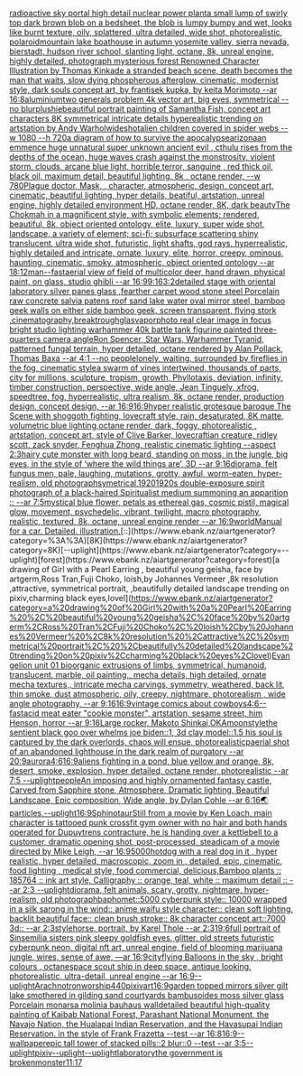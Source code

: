 [radioactive sky portal high detail nuclear power plant](https://www.ebank.nz/aiartgenerator?category=radioactive%20sky%20portal%20high%20detail%20nuclear%20power%20plant)[a small lump of swirly  top dark brown blob on a bedsheet, the blob is lumpy bumpy and wet, looks like burnt texture, oily, splattered, ultra detailed, wide shot, photorealistic, polaroid](https://www.ebank.nz/aiartgenerator?category=a%20small%20lump%20of%20swirly%20%20top%20dark%20brown%20blob%20on%20a%20bedsheet%2C%20the%20blob%20is%20lumpy%20bumpy%20and%20wet%2C%20looks%20like%20burnt%20texture%2C%20oily%2C%20splattered%2C%20ultra%20detailed%2C%20wide%20shot%2C%20photorealistic%2C%20polaroid)[mountain lake boathouse in autumn yosemite valley, sierra nevada, bierstadt, hudson river school, slanting light, octane, 8k, unreal engine, highly detailed, photograph mysterious forest Renowned Character Illustration by Thomas Kinkade  a stranded beach scene, death becomes the man that waits, slow dying phospherous afterglow, cinematic, modernist style, dark souls concept art, by frantisek kupka, by keita Morimoto --ar 16:8](https://www.ebank.nz/aiartgenerator?category=mountain%20lake%20boathouse%20in%20autumn%20yosemite%20valley%2C%20sierra%20nevada%2C%20bierstadt%2C%20hudson%20river%20school%2C%20slanting%20light%2C%20octane%2C%208k%2C%20unreal%20engine%2C%20highly%20detailed%2C%20photograph%20mysterious%20forest%20Renowned%20Character%20Illustration%20by%20Thomas%20Kinkade%20%20a%20stranded%20beach%20scene%2C%20death%20becomes%20the%20man%20that%20waits%2C%20slow%20dying%20phospherous%20afterglow%2C%20cinematic%2C%20modernist%20style%2C%20dark%20souls%20concept%20art%2C%20by%20frantisek%20kupka%2C%20by%20keita%20Morimoto%20--ar%2016%3A8)[aluminium](https://www.ebank.nz/aiartgenerator?category=aluminium)[two generals problem 4k vector art, big eyes, symmetrical --no blur](https://www.ebank.nz/aiartgenerator?category=two%20generals%20problem%204k%20vector%20art%2C%20big%20eyes%2C%20symmetrical%20--no%20blur)[plushie](https://www.ebank.nz/aiartgenerator?category=plushie)[beautiful portrait painting of Samantha Fish, concept art characters 8K symmetrical intricate details hyperealistic trending on artstation by Andy Warhol](https://www.ebank.nz/aiartgenerator?category=beautiful%20portrait%20painting%20of%20Samantha%20Fish%2C%20concept%20art%20characters%208K%20symmetrical%20intricate%20details%20hyperealistic%20trending%20on%20artstation%20by%20Andy%20Warhol)[wideshot](https://www.ebank.nz/aiartgenerator?category=wideshot)[alien children covered in spider webs --w 1080 --h 720](https://www.ebank.nz/aiartgenerator?category=alien%20children%20covered%20in%20spider%20webs%20--w%201080%20--h%20720)[a diagram of how to survive the apocalypse](https://www.ebank.nz/aiartgenerator?category=a%20diagram%20of%20how%20to%20survive%20the%20apocalypse)[arizona](https://www.ebank.nz/aiartgenerator?category=arizona)[an emmence  huge unnatural super unknown ancient evil , cthulu  rises from the depths of the ocean, huge waves crash against the monstrosity,  violent storm, clouds, arcane blue light, horrible terror,  sanguine , red thick oil, black oil,  maximum detail, beautiful lighting,  8k , octane render, --w 780](https://www.ebank.nz/aiartgenerator?category=an%20emmence%20%20huge%20unnatural%20super%20unknown%20ancient%20evil%20%2C%20cthulu%20%20rises%20from%20the%20depths%20of%20the%20ocean%2C%20huge%20waves%20crash%20against%20the%20monstrosity%2C%20%20violent%20storm%2C%20clouds%2C%20arcane%20blue%20light%2C%20horrible%20terror%2C%20%20sanguine%20%2C%20red%20thick%20oil%2C%20black%20oil%2C%20%20maximum%20detail%2C%20beautiful%20lighting%2C%20%208k%20%2C%20octane%20render%2C%20--w%20780)[Plague doctor, Mask, , character, atmospheric, design, concept art, cinematic, beautiful lighting, hyper details, beatiful, artstation, unreal engine, highly detailed environment HD, octane render, 8K, dark beauty](https://www.ebank.nz/aiartgenerator?category=Plague%20doctor%2C%20Mask%2C%20%2C%20character%2C%20atmospheric%2C%20design%2C%20concept%20art%2C%20cinematic%2C%20beautiful%20lighting%2C%20hyper%20details%2C%20beatiful%2C%20artstation%2C%20unreal%20engine%2C%20highly%20detailed%20environment%20HD%2C%20octane%20render%2C%208K%2C%20dark%20beauty)[The Chokmah in a magnificent style, with symbolic elements; rendered, beautiful, 8k, object oriented ontology, elite, luxury, super wide shot, landscape, a variety of element;  sci-fi; subsurface scattering shiny translucent, ultra wide shot, futuristic, light shafts, god rays, hyperrealistic, highly detailed and intricate, ornate, luxury, elite, horror, creepy, ominous, haunting, cinematic, smoky, atmospheric, object oriented ontology --ar 18:12](https://www.ebank.nz/aiartgenerator?category=The%20Chokmah%20in%20a%20magnificent%20style%2C%20with%20symbolic%20elements%3B%20rendered%2C%20beautiful%2C%208k%2C%20object%20oriented%20ontology%2C%20elite%2C%20luxury%2C%20super%20wide%20shot%2C%20landscape%2C%20a%20variety%20of%20element%3B%20%20sci-fi%3B%20subsurface%20scattering%20shiny%20translucent%2C%20ultra%20wide%20shot%2C%20futuristic%2C%20light%20shafts%2C%20god%20rays%2C%20hyperrealistic%2C%20highly%20detailed%20and%20intricate%2C%20ornate%2C%20luxury%2C%20elite%2C%20horror%2C%20creepy%2C%20ominous%2C%20haunting%2C%20cinematic%2C%20smoky%2C%20atmospheric%2C%20object%20oriented%20ontology%20--ar%2018%3A12)[man](https://www.ebank.nz/aiartgenerator?category=man)[--fast](https://www.ebank.nz/aiartgenerator?category=--fast)[aerial view of field of multicolor deer, hand drawn, physical paint, on glass, studio ghibli --ar 16:9](https://www.ebank.nz/aiartgenerator?category=aerial%20view%20of%20field%20of%20multicolor%20deer%2C%20hand%20drawn%2C%20physical%20paint%2C%20on%20glass%2C%20studio%20ghibli%20--ar%2016%3A9)[9:16](https://www.ebank.nz/aiartgenerator?category=9%3A16)[3:2](https://www.ebank.nz/aiartgenerator?category=3%3A2)[detailed,](https://www.ebank.nz/aiartgenerator?category=detailed%2C)[stage with oriental laboratory silver panes glass ,fearther carpet wood stone steel Porcelain raw concrete salvia patens roof sand lake water oval mirror steel, bamboo geek walls on either side bamboo geek, screen transparent, flying stork ,cinematography,](https://www.ebank.nz/aiartgenerator?category=stage%20with%20oriental%20laboratory%20silver%20panes%20glass%20%2Cfearther%20carpet%20wood%20stone%20steel%20Porcelain%20raw%20concrete%20salvia%20patens%20roof%20sand%20lake%20water%20oval%20mirror%20steel%2C%20bamboo%20geek%20walls%20on%20either%20side%20bamboo%20geek%2C%20screen%20transparent%2C%20flying%20stork%20%2Ccinematography%2C)[breaktrough](https://www.ebank.nz/aiartgenerator?category=breaktrough)[glas](https://www.ebank.nz/aiartgenerator?category=glas)[vapor](https://www.ebank.nz/aiartgenerator?category=vapor)[photo real clear image in focus bright studio lighting warhammer 40k battle tank figurine painted three-quarters camera angle](https://www.ebank.nz/aiartgenerator?category=photo%20real%20clear%20image%20in%20focus%20bright%20studio%20lighting%20warhammer%2040k%20battle%20tank%20figurine%20painted%20three-quarters%20camera%20angle)[Ron Spencer, Star Wars, Warhammer Tyranid, patterned fungal terrain, hyper detailed, octane rendered by Alan Pollack, Thomas Baxa --ar 4:1 --no people](https://www.ebank.nz/aiartgenerator?category=Ron%20Spencer%2C%20Star%20Wars%2C%20Warhammer%20Tyranid%2C%20patterned%20fungal%20terrain%2C%20hyper%20detailed%2C%20octane%20rendered%20by%20Alan%20Pollack%2C%20Thomas%20Baxa%20--ar%204%3A1%20--no%20people)[lonely, waiting, surrounded by fireflies in the fog, cinematic style](https://www.ebank.nz/aiartgenerator?category=lonely%2C%20waiting%2C%20surrounded%20by%20fireflies%20in%20the%20fog%2C%20cinematic%20style)[a swarm of vines intertwined, thousands of parts, city for millions, sculpture, tropism, growth, Phyllotaxis, deviation, infinity, timber construction, perspective, wide angle, Jean Tinguely, xfrog, speedtree, fog, hyperrealistic, ultra realism, 8k, octane render, production design, concept design, --ar 16:9](https://www.ebank.nz/aiartgenerator?category=a%20swarm%20of%20vines%20intertwined%2C%20thousands%20of%20parts%2C%20city%20for%20millions%2C%20sculpture%2C%20tropism%2C%20growth%2C%20Phyllotaxis%2C%20deviation%2C%20infinity%2C%20timber%20construction%2C%20perspective%2C%20wide%20angle%2C%20Jean%20Tinguely%2C%20xfrog%2C%20speedtree%2C%20fog%2C%20hyperrealistic%2C%20ultra%20realism%2C%208k%2C%20octane%20render%2C%20production%20design%2C%20concept%20design%2C%20--ar%2016%3A9)[16:9](https://www.ebank.nz/aiartgenerator?category=16%3A9)[hyper realistic grotesque baroque The Scene with shoggoth fighting, lovecraft style, rain, desaturated, 8K matte, volumetric blue lighting,octane render, dark, foggy, photorealistic , artstation, concept art, style of Clive Barker, lovecraftian creature, ridley scott, zack snyder, Fenghua Zhong, realistic cinematic lighting --aspect 2:3](https://www.ebank.nz/aiartgenerator?category=hyper%20realistic%20grotesque%20baroque%20The%20Scene%20with%20shoggoth%20fighting%2C%20lovecraft%20style%2C%20rain%2C%20desaturated%2C%208K%20matte%2C%20volumetric%20blue%20lighting%2Coctane%20render%2C%20dark%2C%20foggy%2C%20photorealistic%20%2C%20artstation%2C%20concept%20art%2C%20style%20of%20Clive%20Barker%2C%20lovecraftian%20creature%2C%20ridley%20scott%2C%20zack%20snyder%2C%20Fenghua%20Zhong%2C%20realistic%20cinematic%20lighting%20--aspect%202%3A3)[hairy cute monster with long beard, standing on moss, in the jungle,  big eyes, in the style of ‘where the wild things are’, 3D --ar 9:16](https://www.ebank.nz/aiartgenerator?category=hairy%20cute%20monster%20with%20long%20beard%2C%20standing%20on%20moss%2C%20in%20the%20jungle%2C%20%20big%20eyes%2C%20in%20the%20style%20of%20%E2%80%98where%20the%20wild%20things%20are%E2%80%99%2C%203D%20--ar%209%3A16)[diorama, felt fungus men, pale, laughing, mutations, grotty, awful, worm-eaten, hyper-realism, old photograph](https://www.ebank.nz/aiartgenerator?category=diorama%2C%20felt%20fungus%20men%2C%20pale%2C%20laughing%2C%20mutations%2C%20grotty%2C%20awful%2C%20worm-eaten%2C%20hyper-realism%2C%20old%20photograph)[symetrical,](https://www.ebank.nz/aiartgenerator?category=symetrical%2C)[1920](https://www.ebank.nz/aiartgenerator?category=1920)[1920s double-exposure spirit photograph of a black-haired Spiritualist medium summoning an apparition :: --ar 7:5](https://www.ebank.nz/aiartgenerator?category=1920s%20double-exposure%20spirit%20photograph%20of%20a%20black-haired%20Spiritualist%20medium%20summoning%20an%20apparition%20%3A%3A%20--ar%207%3A5)[mystical blue flower, petals as ethereal gas, cosmic pistil, magical glow, movement, psychedelic, vibrant, twilight, macro photography, realistic, textured, 8k, octane, unreal engine render --ar 16:9](https://www.ebank.nz/aiartgenerator?category=mystical%20blue%20flower%2C%20petals%20as%20ethereal%20gas%2C%20cosmic%20pistil%2C%20magical%20glow%2C%20movement%2C%20psychedelic%2C%20vibrant%2C%20twilight%2C%20macro%20photography%2C%20realistic%2C%20textured%2C%208k%2C%20octane%2C%20unreal%20engine%20render%20--ar%2016%3A9)[](https://www.ebank.nz/aiartgenerator?category=)[world](https://www.ebank.nz/aiartgenerator?category=world)[Manual for a car. Detailed. illustration.](https://www.ebank.nz/aiartgenerator?category=Manual%20for%20a%20car.%20Detailed.%20illustration.)[::](https://www.ebank.nz/aiartgenerator?category=%3A%3A)[8K](https://www.ebank.nz/aiartgenerator?category=8K)[--uplight](https://www.ebank.nz/aiartgenerator?category=--uplight)[forest](https://www.ebank.nz/aiartgenerator?category=forest)[a drawing of Girl with a Pearl Earring , beautiful young geisha, face by artgerm,Ross Tran,Fuji Choko, loish,by Johannes Vermeer ,8k resolution ,attractive, symmetrical portrait, ,beautifully detailed landscape trending on pixiv,charming black eyes,lovel](https://www.ebank.nz/aiartgenerator?category=a%20drawing%20of%20Girl%20with%20a%20Pearl%20Earring%20%2C%20beautiful%20young%20geisha%2C%20face%20by%20artgerm%2CRoss%20Tran%2CFuji%20Choko%2C%20loish%2Cby%20Johannes%20Vermeer%20%2C8k%20resolution%20%2Cattractive%2C%20symmetrical%20portrait%2C%20%2Cbeautifully%20detailed%20landscape%20trending%20on%20pixiv%2Ccharming%20black%20eyes%2Clovel)[Evangelion unit 01 bioorganic extrusions of limbs, symmetrical, humanoid, translucent, marble, oil painting,, mecha details, high detailed, ornate mecha textures,, intricate mecha carvings, symmetry, weathered, back lit, thin smoke, dust atmospheric, oily, creepy, nightmare, photorealism , wide angle photography, --ar 9:16](https://www.ebank.nz/aiartgenerator?category=Evangelion%20unit%2001%20bioorganic%20extrusions%20of%20limbs%2C%20symmetrical%2C%20humanoid%2C%20translucent%2C%20marble%2C%20oil%20painting%2C%2C%20mecha%20details%2C%20high%20detailed%2C%20ornate%20mecha%20textures%2C%2C%20intricate%20mecha%20carvings%2C%20symmetry%2C%20weathered%2C%20back%20lit%2C%20thin%20smoke%2C%20dust%20atmospheric%2C%20oily%2C%20creepy%2C%20nightmare%2C%20photorealism%20%2C%20wide%20angle%20photography%2C%20--ar%209%3A16)[16:9](https://www.ebank.nz/aiartgenerator?category=16%3A9)[vintage comics about cowboys](https://www.ebank.nz/aiartgenerator?category=vintage%20comics%20about%20cowboys)[4:6](https://www.ebank.nz/aiartgenerator?category=4%3A6)[--fast](https://www.ebank.nz/aiartgenerator?category=--fast)[acid meat eater "cookie monster", artstation, sesame street, him Henson, horror --ar 9:16](https://www.ebank.nz/aiartgenerator?category=acid%20meat%20eater%20%22cookie%20monster%22%2C%20artstation%2C%20sesame%20street%2C%20him%20Henson%2C%20horror%20--ar%209%3A16)[Large rocker, Makoto Shinkai,](https://www.ebank.nz/aiartgenerator?category=Large%20rocker%2C%20Makoto%20Shinkai%2C)[OKA](https://www.ebank.nz/aiartgenerator?category=OKA)[moon](https://www.ebank.nz/aiartgenerator?category=moon)[style](https://www.ebank.nz/aiartgenerator?category=style)[the sentient black goo over whelms joe biden::1, 3d clay model::1.5 his soul is captured by the dark overlords, chaos will ensue, photorealistic](https://www.ebank.nz/aiartgenerator?category=the%20sentient%20black%20goo%20over%20whelms%20joe%20biden%3A%3A1%2C%203d%20clay%20model%3A%3A1.5%20his%20soul%20is%20captured%20by%20the%20dark%20overlords%2C%20chaos%20will%20ensue%2C%20photorealistic)[paerial shot of an abandoned lighthouse in the dark realm of purgatory --ar 20:9](https://www.ebank.nz/aiartgenerator?category=paerial%20shot%20of%20an%20abandoned%20lighthouse%20in%20the%20dark%20realm%20of%20purgatory%20--ar%2020%3A9)[aurora](https://www.ebank.nz/aiartgenerator?category=aurora)[4:6](https://www.ebank.nz/aiartgenerator?category=4%3A6)[16:9](https://www.ebank.nz/aiartgenerator?category=16%3A9)[aliens fighting in a pond, blue yellow and orange, 8k, desert, smoke, explosion, hyper detailed, octane render, photorealistic --ar 7:5 --uplight](https://www.ebank.nz/aiartgenerator?category=aliens%20fighting%20in%20a%20pond%2C%20blue%20yellow%20and%20orange%2C%208k%2C%20desert%2C%20smoke%2C%20explosion%2C%20hyper%20detailed%2C%20octane%20render%2C%20photorealistic%20--ar%207%3A5%20--uplight)[people](https://www.ebank.nz/aiartgenerator?category=people)[An imposing and highly ornamented fantasy castle, Carved from Sapphire stone, Atmosphere, Dramatic lighting, Beautiful Landscape, Epic composition, Wide angle, by Dylan Cohle --ar 6:16](https://www.ebank.nz/aiartgenerator?category=An%20imposing%20and%20highly%20ornamented%20fantasy%20castle%2C%20Carved%20from%20Sapphire%20stone%2C%20Atmosphere%2C%20Dramatic%20lighting%2C%20Beautiful%20Landscape%2C%20Epic%20composition%2C%20Wide%20angle%2C%20by%20Dylan%20Cohle%20--ar%206%3A16)[🌏](https://www.ebank.nz/aiartgenerator?category=%F0%9F%8C%8F)[particles,](https://www.ebank.nz/aiartgenerator?category=particles%2C)[--uplight](https://www.ebank.nz/aiartgenerator?category=--uplight)[16:9](https://www.ebank.nz/aiartgenerator?category=16%3A9)[Sphinotaur](https://www.ebank.nz/aiartgenerator?category=Sphinotaur)[Still from a movie by Ken Loach, main character is tattooed punk crossfit gym owner with no hair and both hands operated for Dupuytrens contracture, he is handing over a kettlebell to a customer, dramatic opening shot, post-processed, steadicam of a movie directed by Mike Leigh, --ar 16:9](https://www.ebank.nz/aiartgenerator?category=Still%20from%20a%20movie%20by%20Ken%20Loach%2C%20main%20character%20is%20tattooed%20punk%20crossfit%20gym%20owner%20with%20no%20hair%20and%20both%20hands%20operated%20for%20Dupuytrens%20contracture%2C%20he%20is%20handing%20over%20a%20kettlebell%20to%20a%20customer%2C%20dramatic%20opening%20shot%2C%20post-processed%2C%20steadicam%20of%20a%20movie%20directed%20by%20Mike%20Leigh%2C%20--ar%2016%3A9)[5000](https://www.ebank.nz/aiartgenerator?category=5000)[hotdog with a real dog in it , hyper realistic, hyper detailed, macroscopic, zoom in , detailed, epic, cinematic, food lighting , medical style, food commercial, delicious,](https://www.ebank.nz/aiartgenerator?category=hotdog%20with%20a%20real%20dog%20in%20it%20%2C%20hyper%20realistic%2C%20hyper%20detailed%2C%20macroscopic%2C%20zoom%20in%20%2C%20detailed%2C%20epic%2C%20cinematic%2C%20food%20lighting%20%2C%20medical%20style%2C%20food%20commercial%2C%20delicious%2C)[Bamboo plants :: 185764 :: ink art style, Calligraphy :: orange, teal, white :: maximum detail :: --ar 2:3 --uplight](https://www.ebank.nz/aiartgenerator?category=Bamboo%20plants%20%3A%3A%20185764%20%3A%3A%20ink%20art%20style%2C%20Calligraphy%20%3A%3A%20orange%2C%20teal%2C%20white%20%3A%3A%20maximum%20detail%20%3A%3A%20--ar%202%3A3%20--uplight)[diorama, felt animals, scary, grotty, nightmare, hyper-realism, old photograph](https://www.ebank.nz/aiartgenerator?category=diorama%2C%20felt%20animals%2C%20scary%2C%20grotty%2C%20nightmare%2C%20hyper-realism%2C%20old%20photograph)[baphomet::5000 cyberpunk style:: 10000 wrapped in a silk sarong in the wind:: anime waifu  style character:: clean soft lighting, backlit beautiful face:: clean brush stroke:: 8k character concept art::7000 3d:: --ar 2:3](https://www.ebank.nz/aiartgenerator?category=baphomet%3A%3A5000%20cyberpunk%20style%3A%3A%2010000%20wrapped%20in%20a%20silk%20sarong%20in%20the%20wind%3A%3A%20anime%20waifu%20%20style%20character%3A%3A%20clean%20soft%20lighting%2C%20backlit%20beautiful%20face%3A%3A%20clean%20brush%20stroke%3A%3A%208k%20character%20concept%20art%3A%3A7000%203d%3A%3A%20--ar%202%3A3)[style](https://www.ebank.nz/aiartgenerator?category=style)[horse, portrait, by Karel Thole --ar 2:3](https://www.ebank.nz/aiartgenerator?category=horse%2C%20portrait%2C%20by%20Karel%20Thole%20--ar%202%3A3)[19:6](https://www.ebank.nz/aiartgenerator?category=19%3A6)[full portrait of Sinsemilia sisters pink sleepy goldfish eyes, glitter, old streets futuristic cyberpunk neon, digital nft art, unreal engine, field of blooming marijuana jungle, wires, sense of awe, —ar 16:9](https://www.ebank.nz/aiartgenerator?category=full%20portrait%20of%20Sinsemilia%20sisters%20pink%20sleepy%20goldfish%20eyes%2C%20glitter%2C%20old%20streets%20futuristic%20cyberpunk%20neon%2C%20digital%20nft%20art%2C%20unreal%20engine%2C%20field%20of%20blooming%20marijuana%20jungle%2C%20wires%2C%20sense%20of%20awe%2C%20%E2%80%94ar%2016%3A9)[city](https://www.ebank.nz/aiartgenerator?category=city)[flying Balloons in the sky , bright colours , octane](https://www.ebank.nz/aiartgenerator?category=flying%20Balloons%20in%20the%20sky%20%2C%20bright%20colours%20%2C%20octane)[space scout ship in deep space, antique looking, photorealistic, ultra-detail, unreal engine --ar 16:9](https://www.ebank.nz/aiartgenerator?category=space%20scout%20ship%20in%20deep%20space%2C%20antique%20looking%2C%20photorealistic%2C%20ultra-detail%2C%20unreal%20engine%20--ar%2016%3A9)[--uplight](https://www.ebank.nz/aiartgenerator?category=--uplight)[Arachnotron](https://www.ebank.nz/aiartgenerator?category=Arachnotron)[worship](https://www.ebank.nz/aiartgenerator?category=worship)[440](https://www.ebank.nz/aiartgenerator?category=440)[pixiv](https://www.ebank.nz/aiartgenerator?category=pixiv)[art](https://www.ebank.nz/aiartgenerator?category=art)[16:9](https://www.ebank.nz/aiartgenerator?category=16%3A9)[garden topped mirrors silver gilt lake  smothered in gilding sand courtyards bambusoides moss silver glass  Porcelain monarsa molinia bauhaus wall](https://www.ebank.nz/aiartgenerator?category=garden%20topped%20mirrors%20silver%20gilt%20lake%20%20smothered%20in%20gilding%20sand%20courtyards%20bambusoides%20moss%20silver%20glass%20%20Porcelain%20monarsa%20molinia%20bauhaus%20wall)[detailed beautiful high-quality painting of Kaibab National Forest, Parashant National Monument, the Navajo Nation, the Hualapai Indian Reservation, and the Havasupai Indian Reservation. in the style of Frank Frazetta --test --ar 16:8](https://www.ebank.nz/aiartgenerator?category=detailed%20beautiful%20high-quality%20painting%20of%20Kaibab%20National%20Forest%2C%20Parashant%20National%20Monument%2C%20the%20Navajo%20Nation%2C%20the%20Hualapai%20Indian%20Reservation%2C%20and%20the%20Havasupai%20Indian%20Reservation.%20in%20the%20style%20of%20Frank%20Frazetta%20--test%20--ar%2016%3A8)[16:9](https://www.ebank.nz/aiartgenerator?category=16%3A9)[--wallpaper](https://www.ebank.nz/aiartgenerator?category=--wallpaper)[epic tall tower of stacked pills::2 blur::0 --test --ar 3:5](https://www.ebank.nz/aiartgenerator?category=epic%20tall%20tower%20of%20stacked%20pills%3A%3A2%20blur%3A%3A0%20--test%20--ar%203%3A5)[--uplight](https://www.ebank.nz/aiartgenerator?category=--uplight)[pixiv](https://www.ebank.nz/aiartgenerator?category=pixiv)[--uplight](https://www.ebank.nz/aiartgenerator?category=--uplight)[--uplight](https://www.ebank.nz/aiartgenerator?category=--uplight)[laboratory](https://www.ebank.nz/aiartgenerator?category=laboratory)[the government is broken](https://www.ebank.nz/aiartgenerator?category=the%20government%20is%20broken)[monster](https://www.ebank.nz/aiartgenerator?category=monster)[11:17](https://www.ebank.nz/aiartgenerator?category=11%3A17)